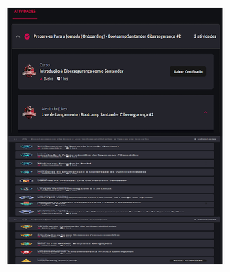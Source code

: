 <p>
<img 
    align="left" 
    width="800px" 
    height="300px"
    src="https://github.com/Gnunes03/Santander_Bootcamp_Ciberseguranca2/blob/main/Atividades/arquivos/atividade11.png" 
/>
<img 
    align="left" 
    width="800px" 
    height="300px"
    src=" https://github.com/Gnunes03/Santander_Bootcamp_Ciberseguranca2/blob/main/Atividades/arquivos/BootcampAtividades2.png" 
/>
   
</p>
